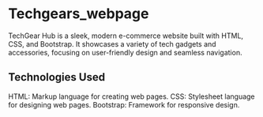 # Techgears_webpage
TechGear Hub is a sleek, modern e-commerce website built with HTML, CSS, and Bootstrap. It showcases a variety of tech gadgets and accessories, focusing on user-friendly design and seamless navigation.

## Technologies Used
HTML: Markup language for creating web pages.
CSS: Stylesheet language for designing web pages.
Bootstrap: Framework for responsive design.

